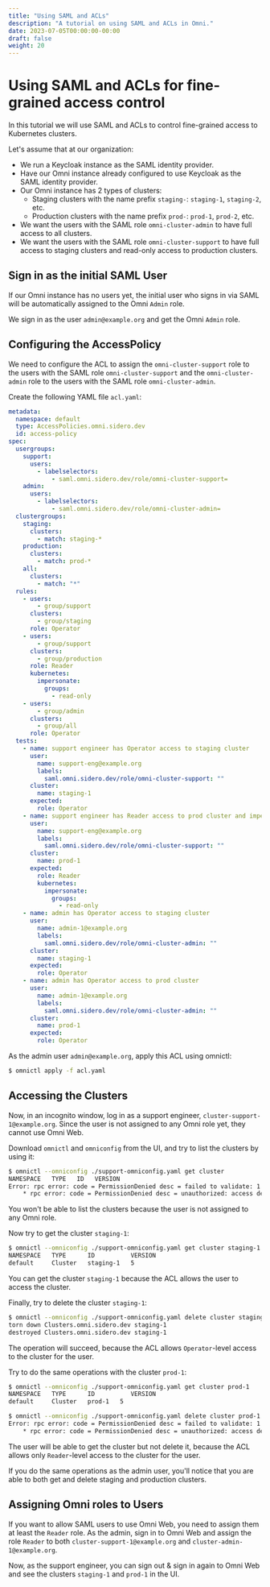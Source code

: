 ```yaml
---
title: "Using SAML and ACLs"
description: "A tutorial on using SAML and ACLs in Omni."
date: 2023-07-05T00:00:00-00:00
draft: false
weight: 20
---
```


# Using SAML and ACLs for fine-grained access control

In this tutorial we will use SAML and ACLs to control fine-grained access to Kubernetes clusters.

Let's assume that at our organization:

- We run a Keycloak instance as the SAML identity provider.
- Have our Omni instance already configured to use Keycloak as the SAML identity provider.
- Our Omni instance has 2 types of clusters:
  - Staging clusters with the name prefix `staging-`: `staging-1`, `staging-2`, etc.
  - Production clusters with the name prefix `prod-`: `prod-1`, `prod-2`, etc.
- We want the users with the SAML role `omni-cluster-admin` to have full access to all clusters.
- We want the users with the SAML role `omni-cluster-support` to have full access to staging clusters and read-only access to production clusters.

## Sign in as the initial SAML User

If our Omni instance has no users yet, the initial user who signs in via SAML will be automatically assigned to the Omni `Admin` role.

We sign in as the user `admin@example.org` and get the Omni `Admin` role.

## Configuring the AccessPolicy

We need to configure the ACL to assign the `omni-cluster-support` role to the users with the SAML role `omni-cluster-support` and
the `omni-cluster-admin` role to the users with the SAML role `omni-cluster-admin`.

Create the following YAML file `acl.yaml`:

```yaml
metadata:
  namespace: default
  type: AccessPolicies.omni.sidero.dev
  id: access-policy
spec:
  usergroups:
    support:
      users:
        - labelselectors:
            - saml.omni.sidero.dev/role/omni-cluster-support=
    admin:
      users:
        - labelselectors:
            - saml.omni.sidero.dev/role/omni-cluster-admin=
  clustergroups:
    staging:
      clusters:
        - match: staging-*
    production:
      clusters:
        - match: prod-*
    all:
      clusters:
        - match: "*"
  rules:
    - users:
        - group/support
      clusters:
        - group/staging
      role: Operator
    - users:
        - group/support
      clusters:
        - group/production
      role: Reader
      kubernetes:
        impersonate:
          groups:
            - read-only
    - users:
        - group/admin
      clusters:
        - group/all
      role: Operator
  tests:
    - name: support engineer has Operator access to staging cluster
      user:
        name: support-eng@example.org
        labels:
          saml.omni.sidero.dev/role/omni-cluster-support: ""
      cluster:
        name: staging-1
      expected:
        role: Operator
    - name: support engineer has Reader access to prod cluster and impersonates read-only group
      user:
        name: support-eng@example.org
        labels:
          saml.omni.sidero.dev/role/omni-cluster-support: ""
      cluster:
        name: prod-1
      expected:
        role: Reader
        kubernetes:
          impersonate:
            groups:
              - read-only
    - name: admin has Operator access to staging cluster
      user:
        name: admin-1@example.org
        labels:
          saml.omni.sidero.dev/role/omni-cluster-admin: ""
      cluster:
        name: staging-1
      expected:
        role: Operator
    - name: admin has Operator access to prod cluster
      user:
        name: admin-1@example.org
        labels:
          saml.omni.sidero.dev/role/omni-cluster-admin: ""
      cluster:
        name: prod-1
      expected:
        role: Operator
```

As the admin user `admin@example.org`, apply this ACL using omnictl:

```bash
$ omnictl apply -f acl.yaml
```

## Accessing the Clusters

Now, in an incognito window, log in as a support engineer, `cluster-support-1@example.org`.
Since the user is not assigned to any Omni role yet, they cannot use Omni Web.

Download `omnictl` and `omniconfig` from the UI, and try to list the clusters by using it:
```bash
$ omnictl --omniconfig ./support-omniconfig.yaml get cluster
NAMESPACE   TYPE   ID   VERSION
Error: rpc error: code = PermissionDenied desc = failed to validate: 1 error occurred:
	* rpc error: code = PermissionDenied desc = unauthorized: access denied: insufficient role: "None"
```

You won't be able to list the clusters because the user is not assigned to any Omni role.

Now try to get the cluster `staging-1`:
```bash
$ omnictl --omniconfig ./support-omniconfig.yaml get cluster staging-1
NAMESPACE   TYPE      ID          VERSION
default     Cluster   staging-1   5
```

You can get the cluster `staging-1` because the ACL allows the user to access the cluster.

Finally, try to delete the cluster `staging-1`:
```bash
$ omnictl --omniconfig ./support-omniconfig.yaml delete cluster staging-1
torn down Clusters.omni.sidero.dev staging-1
destroyed Clusters.omni.sidero.dev staging-1
```

The operation will succeed, because the ACL allows `Operator`-level access to the cluster for the user.

Try to do the same operations with the cluster `prod-1`:
```bash
$ omnictl --omniconfig ./support-omniconfig.yaml get cluster prod-1
NAMESPACE   TYPE      ID          VERSION
default     Cluster   prod-1   5

$ omnictl --omniconfig ./support-omniconfig.yaml delete cluster prod-1
Error: rpc error: code = PermissionDenied desc = failed to validate: 1 error occurred:
	* rpc error: code = PermissionDenied desc = unauthorized: access denied: insufficient role: "Reader"
```

The user will be able to get the cluster but not delete it, because the ACL allows only `Reader`-level access to the cluster for the user.

If you do the same operations as the admin user, you'll notice that you are able to both get and delete staging and production clusters.

## Assigning Omni roles to Users

If you want to allow SAML users to use Omni Web, you need to assign them at least the `Reader` role.
As the admin, sign in to Omni Web and assign the role `Reader` to both `cluster-support-1@example.org` and `cluster-admin-1@example.org`.

Now, as the support engineer, you can sign out & sign in again to Omni Web and see the clusters `staging-1` and `prod-1` in the UI.
